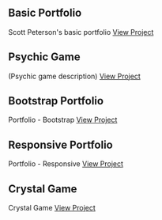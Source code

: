 ## Basic Portfolio
Scott Peterson's basic portfolio
[View Project](https://scottpetersonva.github.io/Homework/Basic-Portfolio)

## Psychic Game
(Psychic game description)
[View Project](https://scottpetersonva.github.io/Homework/Psychic-Game)

## Bootstrap Portfolio
Portfolio - Bootstrap
[View Project](https://scottpetersonva.github.io/Homework/Bootstrap-Portfolio)

## Responsive Portfolio
Portfolio - Responsive
[View Project](https://scottpetersonva.github.io/Homework/Responsive-Portfolio)

## Crystal Game
Crystal Game
[View Project](https://scottpetersonva.github.io/Homework/Crystal-Game)
